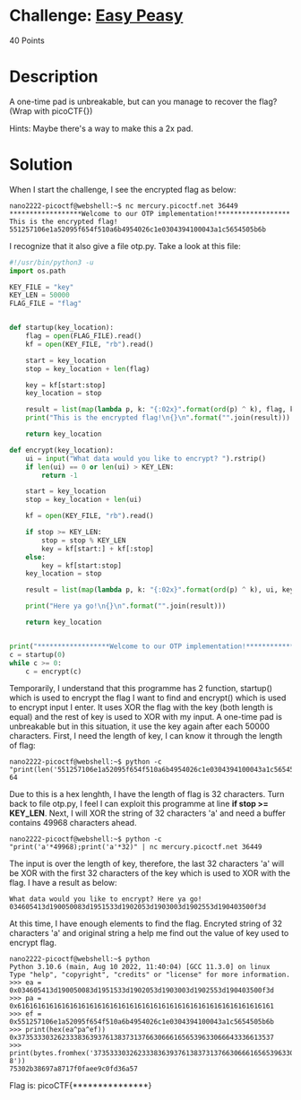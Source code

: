 # Challenge: [Easy Peasy](https://play.picoctf.org/practice/challenge/125)
40 Points
# Description
A one-time pad is unbreakable, but can you manage to recover the flag? (Wrap with picoCTF{})

Hints: Maybe there's a way to make this a 2x pad.
# Solution
When I start the challenge, I see the encrypted flag as below:
```console
nano2222-picoctf@webshell:~$ nc mercury.picoctf.net 36449
******************Welcome to our OTP implementation!******************
This is the encrypted flag!
551257106e1a52095f654f510a6b4954026c1e0304394100043a1c5654505b6b
```
I recognize that it also give a file otp.py. Take a look at this file:
```python
#!/usr/bin/python3 -u
import os.path

KEY_FILE = "key"
KEY_LEN = 50000
FLAG_FILE = "flag"


def startup(key_location):
	flag = open(FLAG_FILE).read()
	kf = open(KEY_FILE, "rb").read()

	start = key_location
	stop = key_location + len(flag)

	key = kf[start:stop]
	key_location = stop

	result = list(map(lambda p, k: "{:02x}".format(ord(p) ^ k), flag, key))
	print("This is the encrypted flag!\n{}\n".format("".join(result)))

	return key_location

def encrypt(key_location):
	ui = input("What data would you like to encrypt? ").rstrip()
	if len(ui) == 0 or len(ui) > KEY_LEN:
		return -1

	start = key_location
	stop = key_location + len(ui)

	kf = open(KEY_FILE, "rb").read()

	if stop >= KEY_LEN:
		stop = stop % KEY_LEN
		key = kf[start:] + kf[:stop]
	else:
		key = kf[start:stop]
	key_location = stop

	result = list(map(lambda p, k: "{:02x}".format(ord(p) ^ k), ui, key))

	print("Here ya go!\n{}\n".format("".join(result)))

	return key_location


print("******************Welcome to our OTP implementation!******************")
c = startup(0)
while c >= 0:
	c = encrypt(c)

```
Temporarily, I understand that this programme has 2 function, startup() which is used to encrypt the flag I want to find and encrypt() which is used to encrypt input I enter. It uses XOR the flag with the key (both length is equal) and the rest of key is used to XOR with my input. A one-time pad is unbreakable but in this situation, it use the key again after each 50000 characters. 
First, I need the length of key, I can know it through the length of flag:
```console
nano2222-picoctf@webshell:~$ python -c "print(len('551257106e1a52095f654f510a6b4954026c1e0304394100043a1c5654505b6b'))"
64
```
Due to this is a hex lenghth, I have the length of flag is 32 characters. Turn back to file otp.py, I feel I can exploit this programme at line **if stop >= KEY_LEN**. Next, I will XOR the string of 32 characters 'a' and need a buffer contains 49968 characters ahead.
```console
nano2222-picoctf@webshell:~$ python -c "print('a'*49968);print('a'*32)" | nc mercury.picoctf.net 36449
```
The input is over the length of key, therefore, the last 32 characters 'a' will be XOR with the first 32 characters of the key which is used to XOR with the flag.
I have a result as below:
```console
What data would you like to encrypt? Here ya go!
034605413d190050083d1951533d1902053d1903003d1902553d190403500f3d
```
At this time, I have enough elements to find the flag. Encryted string of 32 characters 'a' and original string a help me find out the value of key used to encrypt flag. 
```console
nano2222-picoctf@webshell:~$ python
Python 3.10.6 (main, Aug 10 2022, 11:40:04) [GCC 11.3.0] on linux
Type "help", "copyright", "credits" or "license" for more information.
>>> ea = 0x034605413d190050083d1951533d1902053d1903003d1902553d190403500f3d
>>> pa = 0x6161616161616161616161616161616161616161616161616161616161616161
>>> ef = 0x551257106e1a52095f654f510a6b4954026c1e0304394100043a1c5654505b6b
>>> print(hex(ea^pa^ef))
0x3735333032623338363937613837313766306661656539633066643336613537
>>> print(bytes.fromhex('3735333032623338363937613837313766306661656539633066643336613537').decode('utf-8'))
75302b38697a8717f0faee9c0fd36a57
```
Flag is: picoCTF{***************}

